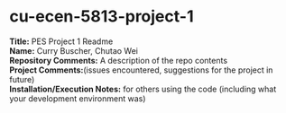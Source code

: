 # cu-ecen-5813-project-1
**Title:** PES Project 1 Readme <br/>
**Name:** Curry Buscher, Chutao Wei <br/>
**Repository Comments:** A description of the repo contents <br/>
**Project Comments:**(issues encountered, suggestions for the project in future) <br/>
**Installation/Execution Notes:** for others using the code (including what your development environment was) <br/>

